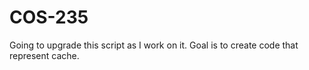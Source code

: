 # COS-235
Going to upgrade this script as I work on it. Goal is to create code that represent cache. 
